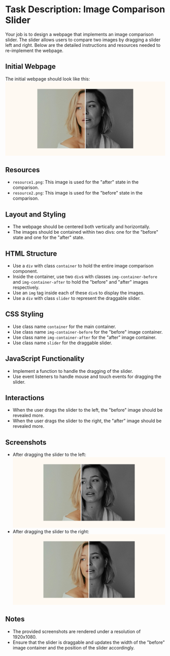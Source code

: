 
# Task Description: Image Comparison Slider

Your job is to design a webpage that implements an image comparison slider. The slider allows users to compare two images by dragging a slider left and right. Below are the detailed instructions and resources needed to re-implement the webpage.

## Initial Webpage
The initial webpage should look like this:
![initial webpage](./_images/origin.png)

## Resources
- `resource1.png`: This image is used for the "after" state in the comparison.
- `resource2.png`: This image is used for the "before" state in the comparison.

## Layout and Styling
- The webpage should be centered both vertically and horizontally.
- The images should be contained within two divs: one for the "before" state and one for the "after" state.

## HTML Structure
- Use a `div` with class `container` to hold the entire image comparison component.
- Inside the container, use two `div`s with classes `img-container-before` and `img-container-after` to hold the "before" and "after" images respectively.
- Use an `img` tag inside each of these `div`s to display the images.
- Use a `div` with class `slider` to represent the draggable slider.

## CSS Styling
- Use class name `container` for the main container.
- Use class name `img-container-before` for the "before" image container.
- Use class name `img-container-after` for the "after" image container.
- Use class name `slider` for the draggable slider.

## JavaScript Functionality
- Implement a function to handle the dragging of the slider.
- Use event listeners to handle mouse and touch events for dragging the slider.

## Interactions
- When the user drags the slider to the left, the "before" image should be revealed more.
- When the user drags the slider to the right, the "after" image should be revealed more.

## Screenshots
- After dragging the slider to the left:
![after dragging to the left](./_images/after_drag_left.png)
- After dragging the slider to the right:
![after dragging to the right](./_images/after_drag_right.png)

## Notes
- The provided screenshots are rendered under a resolution of 1920x1080.
- Ensure that the slider is draggable and updates the width of the "before" image container and the position of the slider accordingly.
